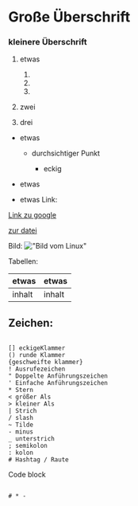 #  Große Überschrift
### kleinere Überschrift

1. etwas

   1. 
   1. 
   1. 

1. zwei
1. drei


- etwas

  - durchsichtiger Punkt

    - eckig
* etwas
+ etwas
Link:

[ Link zu google ](www.google.com)


[zur datei](readme.md)

Bild:
!["Bild vom Linux"](https://www.kaspersky.de/content/de-de/images/repository/isc/2017-images/linux.jpg)

Tabellen:

| etwas | etwas |
|-------| -----|
| inhalt | inhalt |

## Zeichen:
```

[] eckigeKlammer
() runde Klammer
{geschweifte klammer}
! Ausrufezeichen
" Doppelte Anführungszeichen
' Einfache Anführungszeichen
* Stern
< größer Als
> kleiner Als
| Strich
/ slash
~ Tilde
- minus
_ unterstrich
; semikolon 
: kolon
# Hashtag / Raute
```


Code block


```

# * -

```

